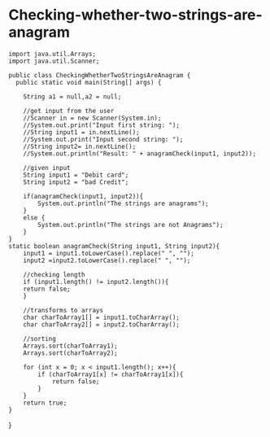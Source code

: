 # Checking-whether-two-strings-are-anagram
    import java.util.Arrays;
    import java.util.Scanner;

    public class CheckingWhetherTwoStringsAreAnagram {
      public static void main(String[] args) {
        
        String a1 = null,a2 = null;
        
        //get input from the user
        //Scanner in = new Scanner(System.in);
        //System.out.print("Input first string: ");
        //String input1 = in.nextLine();
        //System.out.print("Input second string: ");
        //String input2= in.nextLine();
        //System.out.println("Result: " + anagramCheck(input1, input2));
        
        //given input
        String input1 = "Debit card";
        String input2 = "bad Credit";
        
        if(anagramCheck(input1, input2)){
            System.out.println("The strings are anagrams");
        }
        else {
            System.out.println("The strings are not Anagrams");
        }
    }
    static boolean anagramCheck(String input1, String input2){
        input1 = input1.toLowerCase().replace(" ", "");
        input2 =input2.toLowerCase().replace(" ", "");
        
        //checking length
        if (input1.length() != input2.length()){
        return false;
        }
        
        //transforms to arrays
        char charToArray1[] = input1.toCharArray();
        char charToArray2[] = input2.toCharArray();
        
        //sorting
        Arrays.sort(charToArray1);
        Arrays.sort(charToArray2);
        
        for (int x = 0; x < input1.length(); x++){
            if (charToArray1[x] != charToArray1[x]){
                return false;
            }
        }
        return true;
    }
    
}

